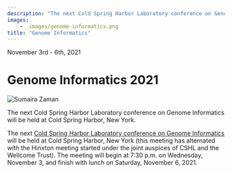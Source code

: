 ```yaml
---
description: "The next Cold Spring Harbor Laboratory conference on Genome Informatics will be held at Cold Spring Harbor, New York."
images:
    - _images/genome-informatics.png
title: "Genome Informatics"
---
```


<Date>November 3rd - 6th, 2021</Date>

# Genome Informatics 2021

<Image alt="Sumaira Zaman" image={props.images[0]}></Image>
<figcaption>The next Cold Spring Harbor Laboratory conference on Genome Informatics will be held at Cold Spring Harbor, New York.</figcaption>

The next [Cold Spring Harbor Laboratory conference on Genome Informatics][1] will be held at Cold Spring Harbor, New York (this meeting has alternated with the Hinxton meeting started under the joint auspices of CSHL and the Wellcome Trust). The meeting will begin at 7:30 p.m. on Wednesday, November 3, and finish with lunch on Saturday, November 6, 2021.

[1]: https://meetings.cshl.edu/meetings.aspx?meet=info&year=21
